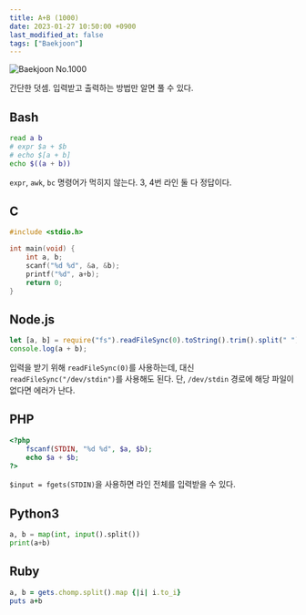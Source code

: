 ```yaml
---
title: A+B (1000)
date: 2023-01-27 10:50:00 +0900
last_modified_at: false
tags: ["Baekjoon"]
---
```


![Baekjoon No.1000](https://cdn.jsdelivr.net/gh/kimzuni/cdn/blog/baekjoon-1000.png)

간단한 덧셈. 입력받고 출력하는 방법만 알면 풀 수 있다.

## Bash

```bash
read a b
# expr $a + $b
# echo $[a + b]
echo $((a + b))
```

`expr`, `awk`, `bc` 명령어가 먹히지 않는다.
3, 4번 라인 둘 다 정답이다.

## C

```c
#include <stdio.h>

int main(void) {
	int a, b;
	scanf("%d %d", &a, &b);
	printf("%d", a+b);
	return 0;
}
```

## Node.js

```javascript
let [a, b] = require("fs").readFileSync(0).toString().trim().split(" ").map(Number);
console.log(a + b);
```

입력을 받기 위해 `readFileSync(0)`를 사용하는데, 대신 `readFileSync("/dev/stdin")`를 사용해도 된다.
단, `/dev/stdin` 경로에 해당 파일이 없다면 에러가 난다.

## PHP

```php
<?php
	fscanf(STDIN, "%d %d", $a, $b);
	echo $a + $b;
?>
```

`$input = fgets(STDIN)`을 사용하면 라인 전체를 입력받을 수 있다.

## Python3

```python
a, b = map(int, input().split())
print(a+b)
```

## Ruby

```ruby
a, b = gets.chomp.split().map {|i| i.to_i}
puts a+b
```
